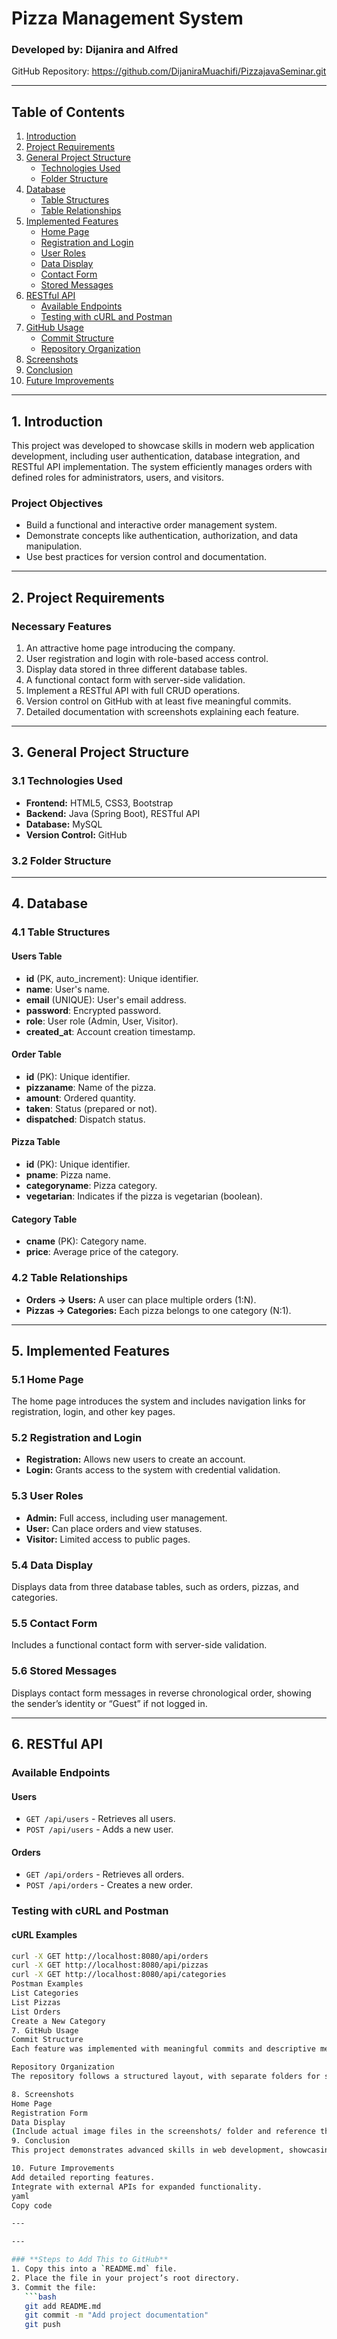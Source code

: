 # Pizza Management System

### Developed by: Dijanira and Alfred
GitHub Repository: https://github.com/DijaniraMuachifi/PizzajavaSeminar.git 

---

## Table of Contents
1. [Introduction](#introduction)  
2. [Project Requirements](#project-requirements)  
3. [General Project Structure](#general-project-structure)  
   - [Technologies Used](#technologies-used)  
   - [Folder Structure](#folder-structure)  
4. [Database](#database)  
   - [Table Structures](#table-structures)  
   - [Table Relationships](#table-relationships)  
5. [Implemented Features](#implemented-features)  
   - [Home Page](#home-page)  
   - [Registration and Login](#registration-and-login)  
   - [User Roles](#user-roles)  
   - [Data Display](#data-display)  
   - [Contact Form](#contact-form)  
   - [Stored Messages](#stored-messages)  
6. [RESTful API](#restful-api)  
   - [Available Endpoints](#available-endpoints)  
   - [Testing with cURL and Postman](#testing-with-curl-and-postman)  
7. [GitHub Usage](#github-usage)  
   - [Commit Structure](#commit-structure)  
   - [Repository Organization](#repository-organization)  
8. [Screenshots](#screenshots)  
9. [Conclusion](#conclusion)  
10. [Future Improvements](#future-improvements)  

---

## 1. Introduction  
This project was developed to showcase skills in modern web application development, including user authentication, database integration, and RESTful API implementation. The system efficiently manages orders with defined roles for administrators, users, and visitors.

### Project Objectives  
- Build a functional and interactive order management system.  
- Demonstrate concepts like authentication, authorization, and data manipulation.  
- Use best practices for version control and documentation.  

---

## 2. Project Requirements  
### Necessary Features  
1. An attractive home page introducing the company.  
2. User registration and login with role-based access control.  
3. Display data stored in three different database tables.  
4. A functional contact form with server-side validation.  
5. Implement a RESTful API with full CRUD operations.  
6. Version control on GitHub with at least five meaningful commits.  
7. Detailed documentation with screenshots explaining each feature.  

---

## 3. General Project Structure  

### 3.1 Technologies Used  
- **Frontend:** HTML5, CSS3, Bootstrap  
- **Backend:** Java (Spring Boot), RESTful API  
- **Database:** MySQL  
- **Version Control:** GitHub  

### 3.2 Folder Structure  

---

## 4. Database  

### 4.1 Table Structures  
#### Users Table  
- **id** (PK, auto_increment): Unique identifier.  
- **name**: User's name.  
- **email** (UNIQUE): User's email address.  
- **password**: Encrypted password.  
- **role**: User role (Admin, User, Visitor).  
- **created_at**: Account creation timestamp.  

#### Order Table  
- **id** (PK): Unique identifier.  
- **pizzaname**: Name of the pizza.  
- **amount**: Ordered quantity.  
- **taken**: Status (prepared or not).  
- **dispatched**: Dispatch status.  

#### Pizza Table  
- **id** (PK): Unique identifier.  
- **pname**: Pizza name.  
- **categoryname**: Pizza category.  
- **vegetarian**: Indicates if the pizza is vegetarian (boolean).  

#### Category Table  
- **cname** (PK): Category name.  
- **price**: Average price of the category.  

### 4.2 Table Relationships  
- **Orders → Users:** A user can place multiple orders (1:N).  
- **Pizzas → Categories:** Each pizza belongs to one category (N:1).  

---

## 5. Implemented Features  

### 5.1 Home Page  
The home page introduces the system and includes navigation links for registration, login, and other key pages.  

### 5.2 Registration and Login  
- **Registration:** Allows new users to create an account.  
- **Login:** Grants access to the system with credential validation.  

### 5.3 User Roles  
- **Admin:** Full access, including user management.  
- **User:** Can place orders and view statuses.  
- **Visitor:** Limited access to public pages.  

### 5.4 Data Display  
Displays data from three database tables, such as orders, pizzas, and categories.  

### 5.5 Contact Form  
Includes a functional contact form with server-side validation.  

### 5.6 Stored Messages  
Displays contact form messages in reverse chronological order, showing the sender’s identity or “Guest” if not logged in.  

---

## 6. RESTful API  

### Available Endpoints  
#### Users  
- `GET /api/users` - Retrieves all users.  
- `POST /api/users` - Adds a new user.  

#### Orders  
- `GET /api/orders` - Retrieves all orders.  
- `POST /api/orders` - Creates a new order.  

### Testing with cURL and Postman  
#### cURL Examples  
```bash
curl -X GET http://localhost:8080/api/orders  
curl -X GET http://localhost:8080/api/pizzas  
curl -X GET http://localhost:8080/api/categories  
Postman Examples
List Categories
List Pizzas
List Orders
Create a New Category
7. GitHub Usage
Commit Structure
Each feature was implemented with meaningful commits and descriptive messages.

Repository Organization
The repository follows a structured layout, with separate folders for source code, database files, and documentation.

8. Screenshots
Home Page
Registration Form
Data Display
(Include actual image files in the screenshots/ folder and reference them here.)
9. Conclusion
This project demonstrates advanced skills in web development, showcasing modern practices in authentication, role management, and API design.

10. Future Improvements
Add detailed reporting features.
Integrate with external APIs for expanded functionality.
yaml
Copy code

---

---

### **Steps to Add This to GitHub**
1. Copy this into a `README.md` file.
2. Place the file in your project’s root directory.
3. Commit the file:
   ```bash
   git add README.md
   git commit -m "Add project documentation"
   git push
